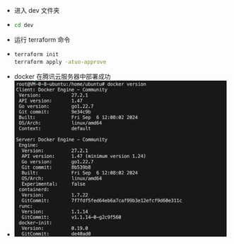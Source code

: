 - 进入 dev 文件夹
- ```bash
  cd dev
  ```
- 运行 terraform 命令
- ``` bash
  terraform init
  terraform apply -atuo-approve
  ```
- docker 在腾讯云服务器中部署成功
- ![docker 部署成功](./docker%20安装成功截图.png)